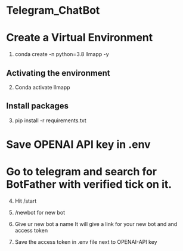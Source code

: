 # Telegram_ChatBot

# Create a Virtual Environment
1. conda create -n python=3.8 llmapp -y

## Activating the environment

2. Conda activate llmapp

## Install packages

3. pip install -r requirements.txt

# Save OPENAI API key in .env

# Go to telegram and search for BotFather with verified tick on it.
4. Hit /start

5. /newbot for new bot

6. Give ur new bot a name
 It will give a link for your new bot and and access token

7. Save the access token in .env file next to OPENAI-API key